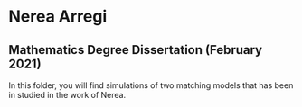 # Nerea Arregi
## Mathematics Degree Dissertation (February 2021)

In this folder, you will find simulations of two matching models that has been in studied in the work of Nerea.
